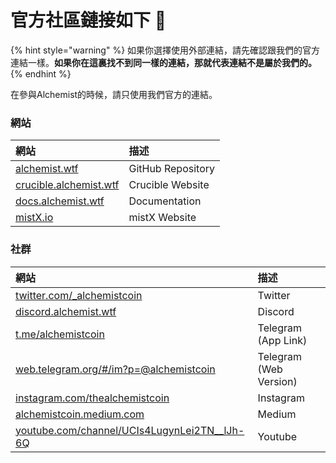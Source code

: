 # 官方社區鏈接如下 🔗



{% hint style="warning" %}
如果你選擇使用外部連結，請先確認跟我們的官方連結一樣。**如果你在這裏找不到同一樣的連結，那就代表連結不是屬於我們的。**
{% endhint %}

在參與Alchemist的時候，請只使用我們官方的連結。

### 網站

| 網站 | 描述 |
| :--- | :--- |
| [alchemist.wtf](http://alchemist.wtf) | GitHub Repository |
| [crucible.alchemist.wtf](https://crucible.alchemist.wtf/) | Crucible Website |
| [docs.alchemist.wtf](https://docs.alchemist.wtf) | Documentation |
| [mistX.io](https://mistx.io/) | mistX Website |

### 社群

| 網站 | 描述 |
| :--- | :--- |
| [twitter.com/\_alchemistcoin](https://twitter.com/_alchemistcoin) | Twitter |
| [discord.alchemist.wtf](http://discord.alchemist.wtf) | Discord |
| [t.me/alchemistcoin](https://t.me/alchemistcoin) | Telegram \(App Link\) |
| [web.telegram.org/\#/im?p=@alchemistcoin](https://web.telegram.org/#/im?p=@alchemistcoin) | Telegram \(Web Version\) |
| [instagram.com/thealchemistcoin](https://www.instagram.com/thealchemistcoin/) | Instagram |
| [alchemistcoin.medium.com](https://alchemistcoin.medium.com/) | Medium |
| [youtube.com/channel/UCIs4LugynLei2TN\_\_lJh-6Q](https://www.youtube.com/channel/UCIs4LugynLei2TN__lJh-6Q) | Youtube |



